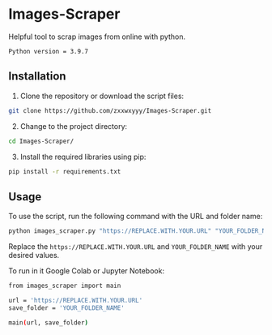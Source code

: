 # Images-Scraper

 Helpful tool to scrap images from online with python. 

 `Python version = 3.9.7`

## Installation

1. Clone the repository or download the script files:

```sh
git clone https://github.com/zxxwxyyy/Images-Scraper.git
```

2. Change to the project directory:

```sh
cd Images-Scraper/
```

3. Install the required libraries using pip:

```sh
pip install -r requirements.txt
```

## Usage

To use the script, run the following command with the URL and folder name:

```sh
python images_scraper.py "https://REPLACE.WITH.YOUR.URL" "YOUR_FOLDER_NAME"
```

Replace the `https://REPLACE.WITH.YOUR.URL` and `YOUR_FOLDER_NAME` with your desired values.

To run in it Google Colab or Jupyter Notebook: 

```sh 
from images_scraper import main

url = 'https://REPLACE.WITH.YOUR.URL'
save_folder = 'YOUR_FOLDER_NAME'

main(url, save_folder)
```